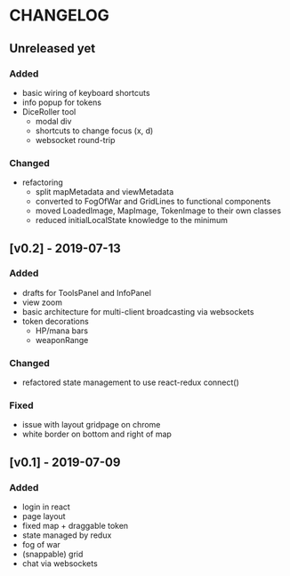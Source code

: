 # CHANGELOG

## Unreleased yet
### Added
- basic wiring of keyboard shortcuts
- info popup for tokens
- DiceRoller tool
	- modal div
	- shortcuts to change focus (x, d)
	- websocket round-trip 


### Changed
- refactoring
	- split mapMetadata and viewMetadata
	- converted to FogOfWar and GridLines to functional components
	- moved LoadedImage, MapImage, TokenImage to their own classes
	- reduced initialLocalState knowledge to the minimum


## [v0.2] - 2019-07-13
### Added
- drafts for ToolsPanel and InfoPanel
- view zoom
- basic architecture for multi-client broadcasting via websockets
- token decorations
	- HP/mana bars
	- weaponRange

### Changed
- refactored state management to use react-redux connect()

### Fixed
- issue with layout gridpage on chrome
- white border on bottom and right of map


## [v0.1] - 2019-07-09
### Added
- login in react
- page layout
- fixed map + draggable token
- state managed by redux
- fog of war
- (snappable) grid
- chat via websockets
